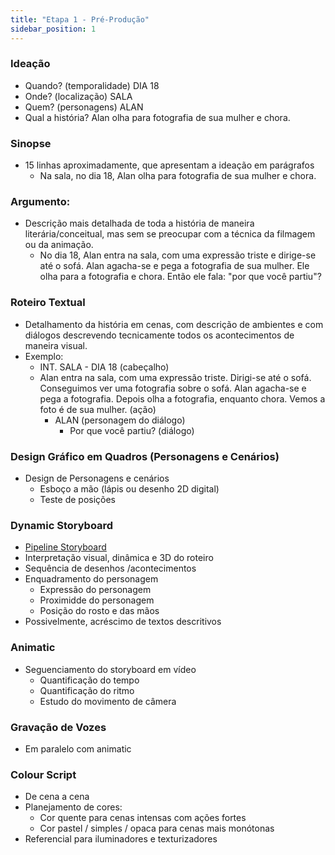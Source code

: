 ```yaml
---
title: "Etapa 1 - Pré-Produção"
sidebar_position: 1
---
```


### Ideação
- Quando? (temporalidade) DIA 18
- Onde? (localização) SALA
- Quem? (personagens) ALAN
- Qual a história? Alan olha para fotografia de sua mulher e chora.
### Sinopse
- 15 linhas aproximadamente, que apresentam a ideação em parágrafos
    - Na sala, no dia 18, Alan olha para fotografia de sua mulher e chora.
### Argumento: 
- Descrição mais detalhada de toda a história de maneira literária/conceitual, mas sem se preocupar com a técnica da filmagem ou da animação.
    - No dia 18, Alan entra na sala, com uma expressão triste e dirige-se até o sofá. Alan agacha-se e pega a fotografia de sua mulher. Ele olha para a fotografia e chora. Então ele fala: "por que você partiu"?

### Roteiro Textual
- Detalhamento da história em cenas, com descrição de ambientes e com diálogos descrevendo tecnicamente todos os acontecimentos de maneira visual.
- Exemplo:
    - INT. SALA - DIA 18  (cabeçalho)
    - Alan entra na sala, com uma expressão triste. Dirigi-se até o sofá. Conseguimos ver uma fotografia sobre o sofá. Alan agacha-se e pega a fotografia. Depois olha a fotografia, enquanto chora. Vemos a foto é de sua mulher.  (ação)
        - ALAN  (personagem do diálogo)
            - Por que você partiu?  (diálogo)

### Design Gráfico em Quadros (Personagens e Cenários)
- Design de Personagens e cenários
    - Esboço a mão (lápis ou desenho 2D digital)
    - Teste de posições

### Dynamic Storyboard
- [Pipeline Storyboard](../pipelines/pipeline-storyboard)
- Interpretação visual, dinâmica e 3D do roteiro
- Sequência de desenhos /acontecimentos
- Enquadramento do personagem
    - Expressão do personagem
    - Proximidde do personagem
    - Posição do rosto e das mãos
- Possivelmente, acréscimo de textos descritivos

###  Animatic
- Seguenciamento do storyboard em vídeo
    - Quantificação do tempo
    - Quantificação do ritmo
    - Estudo do movimento de câmera

### Gravação de Vozes
- Em paralelo com animatic

### Colour Script
- De cena a cena
- Planejamento de cores:
    - Cor quente para cenas intensas com ações fortes
    - Cor pastel / simples / opaca para cenas mais monótonas
- Referencial para iluminadores e texturizadores